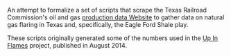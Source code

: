 An attempt to formalize a set of scripts that scrape the Texas Railroad Commission's oil and gas [production data Website](http://webapps2.rrc.state.tx.us/EWA/productionQueryAction.do) to gather data on natural gas flaring in Texas and, specifically, the Eagle Ford Shale play.  

These scripts originally generated some of the numbers used in the [Up In Flames](http://www.expressnews.com/business/eagleford/item/Up-in-Flames-Day-1-Flares-in-Eagle-Ford-Shale-32626.php) project, published in August 2014. 